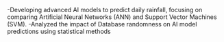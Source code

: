 
-Developing advanced AI models to predict daily rainfall, focusing on comparing Artificial Neural Networks (ANN) and Support Vector Machines (SVM).
-Analyzed the impact of Database randomness on AI model predictions using statistical methods
